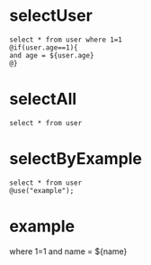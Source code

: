 selectUser
===
    select * from user where 1=1
    @if(user.age==1){
    and age = ${user.age}
    @}
    
selectAll
===
    select * from user 
    
selectByExample
===
    select * from user  
    @use("example");
  
example
===  
   where 1=1 and name = ${name}

 
  
    